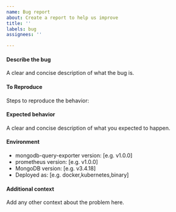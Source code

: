 ```yaml
---
name: Bug report
about: Create a report to help us improve
title: ''
labels: bug
assignees: ''

---
```


#### Describe the bug
A clear and concise description of what the bug is.

#### To Reproduce
Steps to reproduce the behavior:

#### Expected behavior
A clear and concise description of what you expected to happen.

#### Environment
 - mongodb-query-exporter version: [e.g. v1.0.0]
 - prometheus version: [e.g. v1.0.0]
 - MongoDB version: [e.g. v3.4.18]
 - Deployed as: [e.g. docker,kubernetes,binary]

#### Additional context
Add any other context about the problem here.
